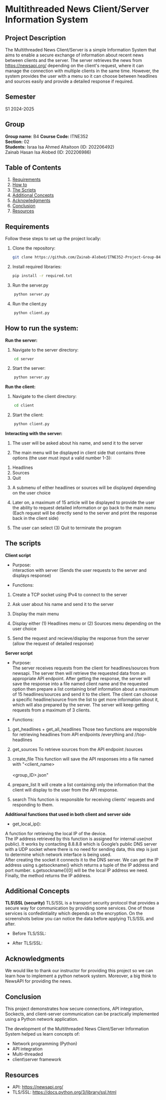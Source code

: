 # Multithreaded News Client/Server Information System

## Project Description
The Multithreaded News Client/Server is a simple Information System that aims to enable a secure exchange of information about recent news between clients and the server. 
The server retrieves the news from https://newsapi.org/ depending on the client's request, where it can manage the connection with multiple clients in the same time.
However, the system provides the user with a menu so it can choose between headlines and sources easily and provide a detailed response if required.

## Semester
S1 2024-2025

## Group
**Group name**: B4
**Course Code:** ITNE352  
**Section:** 02  
**Students:**
Israa Isa Ahmed Altaitoon (ID: 202206492)    
Zainab Hasan Isa Alobed (ID: 202206986)

## Table of Contents
1. [Requirements](#requirements)
2. [How to](#how-to-run-the-system)
3. [The Scripts](#the-scripts)
4. [Additional Concepts](#additional-concepts)
5. [Acknowledgments](#acknowledgments)
6. [Conclusion](#conclusion)
7. [Resources](#resources)

## Requirements
Follow these steps to set up the project locally:

1) Clone the repository:  
   ```bash
   git clone https://github.com/Zainab-Alobed/ITNE352-Project-Group-B4

2) Install required libraries:
    ```bash
    pip install -r required.txt

3) Run the server.py
```bash
    python server.py
```
4) Run the client.py
```bash
    python client.py
```
## How to run the system:
**Run the server:**

1) Navigate to the server directory:
```bash
    cd server
```
2) Start the server:
```bash
    python server.py 
```
**Run the client:**

1) Navigate to the client directory:
```bash
    cd client
```
2) Start the client:
```bash
    python client.py
```
**Interacting with the server:**

1) The user will be asked about his name, and send it to the server

2) The main menu will be displayed in client side that contains three options (the user must input a valid number 1-3):  

1. Headlines 
2. Sources
3. Quit

3) A submenu of either headlines or sources will be displayed depending on the user choice

4) Later on, a maximum of 15 article will be displayed to provide the user the ability to request detailed information or go back to the main menu (Each request will be directly send to the server and print the response back in the client side)

5) The user can select (3) Quit to terminate the program

## The scripts

**Client script**
- Purpose:  
interaction with server (Sends the user requests to the server and displays response)  

- Functions:  

1. Create a TCP socket using IPv4 to connect to the server

2. Ask user about his name and send it to the server

3. Display the main menu

4. Display either (1) Headlines menu or (2) Sources menu depending on the user choice

5. Send the request and recieve/display the response from the server (allow the request of detailed response)


**Server script**
- Purpose:  
The server receives requests from the client for headlines/sources from newsapi. The server then will retrieve the requested data from an appropriate API endpoint. After getting the response, the server will save the response into a file named client name and the requested option then prepare a list containing brief information about a maximum of 15 headlines/sources and send it to the client. The client can choose a specific headline/source from the list to get more information about it, which will also prepared by the server. The server will keep getting requests from a maximum of 3 clients.  

- Functions:  

1. get_headlines + get_all_headlines
Those two functions are responsible for retrieving headlines from API endpoints /everything and //top-headlines

2. get_sources
To retrieve sources from the API endpoint /sources

3. create_file
This function will save the API responses into a file named with "<client_name>_<option>_<group_ID>.json"

4. prepare_list
It will create a list containing only the information that the client will display to the user from the API response.

5. search
This function is responsible for receiving clients' requests and responding to them.


**Additional functions that used in both client and server side**

- get_local_ip():  

A function for retrieving the local IP of the device.   
The IP address retrieved by this function is assigned for internal use(not public). It works by contacting 8.8.8.8 which is Google’s public DNS server with a UDP socket where there is no need for sending data, this step is just to determine which network interface is being used.  
After creating the socket it connects it to the DNS server. We can get the IP address using s.getsockname() which returns a tuple of the IP address and port number. s.getsockname()[0] will be the local IP address we need.   
Finally, the method returns the IP address.  

## Additional Concepts


**TLS\SSL (security)**
TLS/SSL is a transport security protocol that provides a secure way for communication by providing some services. One of those services is confedintiality which depends on the encryption. On the screenshots below you can notice the data before applying TLS/SSL and after.  

- Before TLS/SSL:

- After TLS/SSL:



## Acknowledgments
We would like to thank our instructor for providing this project so we can learn how to implement a python network system.
Moreover, a big think to NewsAPI for providing the news.

## Conclusion
This project demonstrates how secure connections, API integration, Sockects, and client-server communication can be practically implemented using a Python network application.

The development of the Multithreaded News Client/Server Information System helped us learn concepts of: 
- Network programming (Python)
- API integration
- Multi-threaded
- client\server framework

## Resources
- API: https://newsapi.org/
- TLS/SSL: https://docs.python.org/3/library/ssl.html








